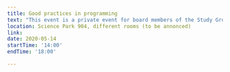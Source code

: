 ```yaml
---
title: Good practices in programming
text: "This event is a private event for board members of the Study Group."
location: Science Park 904, different rooms (to be annonced)
link: 
date: 2020-05-14
startTime: '14:00'
endTime: '18:00' 

---
```


